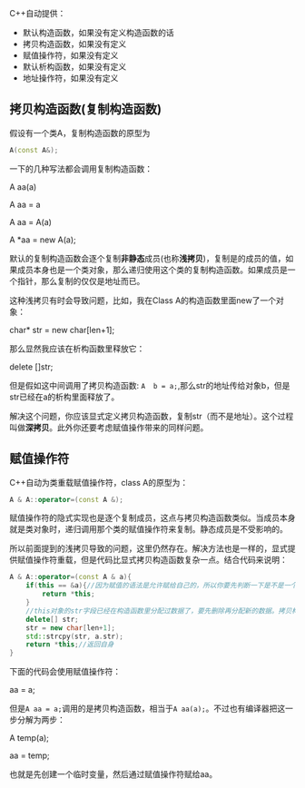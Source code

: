 C++自动提供：

* 默认构造函数，如果没有定义构造函数的话
* 拷贝构造函数，如果没有定义
* 赋值操作符，如果没有定义
* 默认析构函数，如果没有定义
* 地址操作符，如果没有定义

## 拷贝构造函数(复制构造函数)

假设有一个类A，复制构造函数的原型为

```C++
A(const A&);
```

一下的几种写法都会调用复制构造函数：

A aa(a)

A aa = a

A aa = A(a)

A *aa = new A(a);

默认的复制构造函数会逐个复制**非静态**成员(也称**浅拷贝**)，复制是的成员的值，如果成员本身也是一个类对象，那么递归使用这个类的复制构造函数。如果成员是一个指针，那么复制的仅仅是地址而已。

这种浅拷贝有时会导致问题，比如，我在Class A的构造函数里面new了一个对象：

char* str = new char[len+1];

那么显然我应该在析构函数里释放它：

delete []str;

但是假如这中间调用了拷贝构造函数:  `A  b = a;`,那么str的地址传给对象b，但是str已经在a的析构里面释放了。

解决这个问题，你应该显式定义拷贝构造函数，复制str（而不是地址）。这个过程叫做**深拷贝**。此外你还要考虑赋值操作带来的同样问题。

## 赋值操作符

C++自动为类重载赋值操作符，class A的原型为：

```C++
A & A::operator=(const A &);
```

赋值操作符的隐式实现也是逐个复制成员，这点与拷贝构造函数类似。当成员本身就是类对象时，递归调用那个类的赋值操作符来复制。静态成员是不受影响的。

所以前面提到的浅拷贝导致的问题，这里仍然存在。解决方法也是一样的，显式提供赋值操作符重载，但是代码比显式拷贝构造函数复杂一点。结合代码来说明：

```C++
A & A::operator=(const A & a){
    if(this == &a){//因为赋值的语法是允许赋给自己的，所以你要先判断一下是不是一个对象。拷贝构造函数不需要考虑
        return *this;
    }
    //this对象的str字段已经在构造函数里分配过数据了，要先删除再分配新的数据。拷贝构造函数不需要考虑这点
    delete[] str;
    str = new char[len+1];
    std::strcpy(str, a.str);
    return *this;//返回自身
}
```



下面的代码会使用赋值操作符：

aa = a;

但是`A aa = a;`调用的是拷贝构造函数，相当于`A aa(a);`。不过也有编译器把这一步分解为两步：

A temp(a);

aa = temp;

也就是先创建一个临时变量，然后通过赋值操作符赋给aa。

